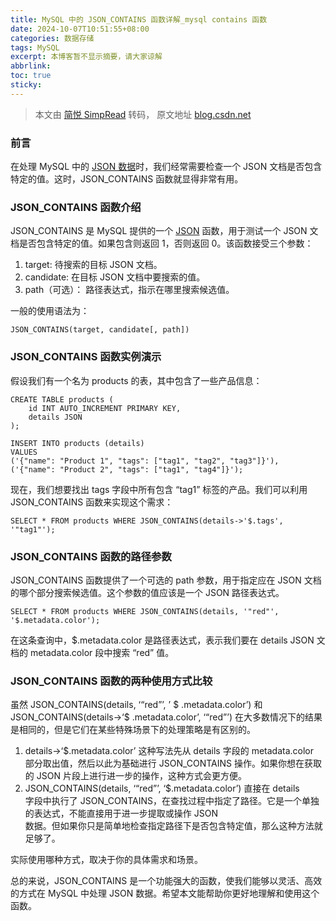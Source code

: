 ```yaml
---
title: MySQL 中的 JSON_CONTAINS 函数详解_mysql contains 函数
date: 2024-10-07T10:51:55+08:00
categories: 数据存储
tags: MySQL
excerpt: 本博客暂不显示摘要，请大家谅解
abbrlink: 
toc: true 
sticky: 
---
```


> 本文由 [简悦 SimpRead](http://ksria.com/simpread/) 转码， 原文地址 [blog.csdn.net](https://blog.csdn.net/mcband/article/details/135328703)

### 前言

在处理 MySQL 中的 [JSON 数据](https://so.csdn.net/so/search?q=JSON%20%E6%95%B0%E6%8D%AE&spm=1001.2101.3001.7020)时，我们经常需要检查一个 JSON 文档是否包含特定的值。这时，JSON_CONTAINS 函数就显得非常有用。

### JSON_CONTAINS 函数介绍

JSON_CONTAINS 是 MySQL 提供的一个 [JSON](https://so.csdn.net/so/search?q=JSON&spm=1001.2101.3001.7020) 函数，用于测试一个 JSON 文档是否包含特定的值。如果包含则返回 1，否则返回 0。该函数接受三个参数：

1.  target: 待搜索的目标 JSON 文档。
2.  candidate: 在目标 JSON 文档中要搜索的值。
3.  path（可选）： 路径表达式，指示在哪里搜索候选值。

一般的使用语法为：

```
JSON_CONTAINS(target, candidate[, path])
```

### JSON_CONTAINS 函数实例演示

假设我们有一个名为 products 的表，其中包含了一些产品信息：

```
CREATE TABLE products (
    id INT AUTO_INCREMENT PRIMARY KEY,
    details JSON
);
 
INSERT INTO products (details)
VALUES 
('{"name": "Product 1", "tags": ["tag1", "tag2", "tag3"]}'),
('{"name": "Product 2", "tags": ["tag1", "tag4"]}');
```

现在，我们想要找出 tags 字段中所有包含 “tag1” 标签的产品。我们可以利用 JSON_CONTAINS 函数来实现这个需求：

```
SELECT * FROM products WHERE JSON_CONTAINS(details->'$.tags', '"tag1"');
```

### JSON_CONTAINS 函数的路径参数

JSON_CONTAINS 函数提供了一个可选的 path 参数，用于指定应在 JSON 文档的哪个部分搜索候选值。这个参数的值应该是一个 JSON 路径表达式。

```
SELECT * FROM products WHERE JSON_CONTAINS(details, '"red"', '$.metadata.color');
```

在这条查询中，$.metadata.color 是路径表达式，表示我们要在 details JSON 文档的 metadata.color 段中搜索 “red” 值。

### JSON_CONTAINS 函数的两种使用方式比较

虽然 JSON_CONTAINS(details, ‘“red”’, ’ $ .metadata.color’) 和 JSON_CONTAINS(details->‘$ .metadata.color’, ‘“red”’) 在大多数情况下的结果是相同的，但是它们在某些特殊场景下的处理策略是有区别的。

1.  details->‘$.metadata.color’ 这种写法先从 details 字段的 metadata.color  
    部分取出值，然后以此为基础进行 JSON_CONTAINS 操作。如果你想在获取的 JSON 片段上进行进一步的操作，这种方式会更方便。
2.  JSON_CONTAINS(details, ‘“red”’, ‘$.metadata.color’) 直接在 details  
    字段中执行了 JSON_CONTAINS，在查找过程中指定了路径。它是一个单独的表达式，不能直接用于进一步提取或操作 JSON  
    数据。但如果你只是简单地检查指定路径下是否包含特定值，那么这种方法就足够了。

实际使用哪种方式，取决于你的具体需求和场景。

总的来说，JSON_CONTAINS 是一个功能强大的函数，使我们能够以灵活、高效的方式在 MySQL 中处理 JSON 数据。希望本文能帮助你更好地理解和使用这个函数。